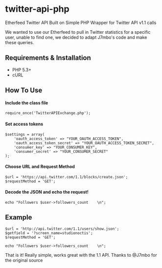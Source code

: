 twitter-api-php
======================
Etherfeed Twitter API
Built on Simple PHP Wrapper for Twitter API v1.1 calls

We wanted to use our Etherfeed to pull in Twitter statistics for a specific user, unable to find one, we decided to adapt J7mbo's code and make these queries.

Requirements & Installation
---------------------------

- PHP 5.3+
- cURL

How To Use
----------
#### Include the class file ####

    require_once('TwitterAPIExchange.php');

#### Set access tokens ####

    $settings = array(
        'oauth_access_token' => "YOUR_OAUTH_ACCESS_TOKEN",
        'oauth_access_token_secret' => "YOUR_OAUTH_ACCESS_TOKEN_SECRET",
        'consumer_key' => "YOUR_CONSUMER_KEY",
        'consumer_secret' => "YOUR_CONSUMER_SECRET"
    );

#### Choose URL and Request Method ####

    $url = 'https://api.twitter.com/1.1/blocks/create.json';
    $requestMethod = 'GET';

#### Decode the JSON and echo the request! ####

    echo "Followers $user->followers_count    \n";

Example
-------

    $url = 'http://api.twitter.com/1.1/users/show.json';
    $getfield = '?screen_name=studionoctis';
    $requestMethod = 'GET';
    
    echo "Followers $user->followers_count    \n";


That is it! Really simple, works great with the 1.1 API. 
Thanks to @J7mbo for the original source
